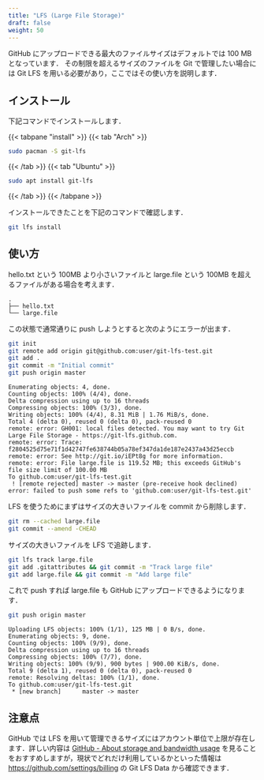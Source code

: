 ```yaml
---
title: "LFS (Large File Storage)"
draft: false
weight: 50
---
```

GitHub にアップロードできる最大のファイルサイズはデフォルトでは 100 MB となっています．
その制限を超えるサイズのファイルを Git で管理したい場合には Git LFS を用いる必要があり，ここではその使い方を説明します．

## **インストール**

下記コマンドでインストールします．

{{< tabpane "install" >}}
{{< tab "Arch" >}}

```sh
sudo pacman -S git-lfs
```

{{< /tab >}}
{{< tab "Ubuntu" >}}

```sh
sudo apt install git-lfs
```

{{< /tab >}}
{{< /tabpane >}}

インストールできたことを下記のコマンドで確認します．

```sh
git lfs install
```

## **使い方**

hello.txt という 100MB より小さいファイルと large.file という 100MB を超えるファイルがある場合を考えます．

```text
.
├── hello.txt
└── large.file
```

この状態で通常通りに push しようとすると次のようにエラーが出ます．

```sh
git init
git remote add origin git@github.com:user/git-lfs-test.git
git add .
git commit -m "Initial commit"
git push origin master
```

```text
Enumerating objects: 4, done.
Counting objects: 100% (4/4), done.
Delta compression using up to 16 threads
Compressing objects: 100% (3/3), done.
Writing objects: 100% (4/4), 8.31 MiB | 1.76 MiB/s, done.
Total 4 (delta 0), reused 0 (delta 0), pack-reused 0
remote: error: GH001: local files detected. You may want to try Git Large File Storage - https://git-lfs.github.com.
remote: error: Trace: f2804525d75e71f1d42747fe638744b05a78ef347da1de187e2437a43d25eccb
remote: error: See http://git.io/iEPt8g for more information.
remote: error: File large.file is 119.52 MB; this exceeds GitHub's file size limit of 100.00 MB
To github.com:user/git-lfs-test.git
 ! [remote rejected] master -> master (pre-receive hook declined)
error: failed to push some refs to 'github.com:user/git-lfs-test.git'
```

LFS を使うためにまずはサイズの大きいファイルを commit から削除します．

```sh
git rm --cached large.file
git commit --amend -CHEAD
```

サイズの大きいファイルを LFS で追跡します．

```sh
git lfs track large.file
git add .gitattributes && git commit -m "Track large file"
git add large.file && git commit -m "Add large file"
```

これで push すれば large.file も GitHub にアップロードできるようになります．

```sh
git push origin master
```

```text
Uploading LFS objects: 100% (1/1), 125 MB | 0 B/s, done.
Enumerating objects: 9, done.
Counting objects: 100% (9/9), done.
Delta compression using up to 16 threads
Compressing objects: 100% (7/7), done.
Writing objects: 100% (9/9), 900 bytes | 900.00 KiB/s, done.
Total 9 (delta 1), reused 0 (delta 0), pack-reused 0
remote: Resolving deltas: 100% (1/1), done.
To github.com:user/git-lfs-test.git
 * [new branch]      master -> master
```

## **注意点**

GitHub では LFS を用いて管理できるサイズにはアカウント単位で上限が存在します．詳しい内容は [GitHub - About storage and bandwidth usage](https://docs.github.com/en/repositories/working-with-files/managing-large-files/about-storage-and-bandwidth-usage) を見ることをおすすめしますが，現状でどれだけ利用しているかといった情報は <https://github.com/settings/billing> の Git LFS Data から確認できます．
